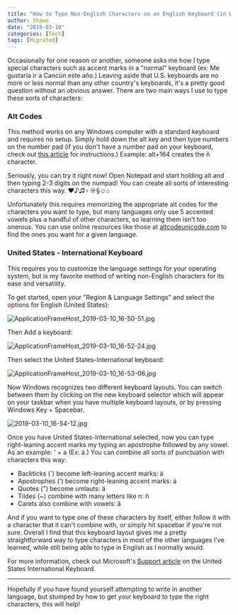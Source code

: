 ```yaml
---
title: "How to Type Non-English Characters on an English Keyboard (in Windows)"
author: Shawn
date: "2019-03-10"
categories: [Tech]
tags: [Migrated]
---
```


Occasionally for one reason or another, someone asks me how I type special characters such as accent marks in a "normal" keyboard (ex: Me gustaría ir a Cancún este año.) Leaving aside that U.S. keyboards are no more or less normal than any other country's keyboards, it's a pretty good question without an obvious answer. There are two main ways I use to type these sorts of characters:

### Alt Codes

This method works on any Windows computer with a standard keyboard and requires no setup. Simply hold down the alt key and then type numbers on the number pad (if you don't have a number pad on your keyboard, check out [this article](https://altcodeunicode.com/how-to-use-alt-codes/) for instructions.) Example: alt+164 creates the ñ character.

Seriously, you can try it right now! Open Notepad and start holding alt and then typing 2-3 digits on the numpad! You can create all sorts of interesting characters this way. ♥♪♫♀☼§☺⌂

Unfortunately this requires memorizing the appropriate alt codes for the characters you want to type, but many languages only use 5 accented vowels plus a handful of other characters, so learning them isn't too onerous. You can use online resources like those at [altcodeunicode.com](https://altcodeunicode.com/alt-codes-for-latin-letters-with-accents-or-diacritical-marks-used-in-foreign-languages/) to find the ones you want for a given language.

### United States - International Keyboard

This requires you to customize the language settings for your operating system, but is my favorite method of writing non-English characters for its ease and versatility.

To get started, open your "Region & Language Settings" and select the options for English (United States):

![ApplicationFrameHost_2019-03-10_16-50-51.jpg](images/applicationframehost_2019-03-10_16-50-51.jpg)

Then Add a keyboard:

![ApplicationFrameHost_2019-03-10_16-52-24.jpg](images/applicationframehost_2019-03-10_16-52-24.jpg)

Then select the United States-International keyboard:

![ApplicationFrameHost_2019-03-10_16-53-06.jpg](images/applicationframehost_2019-03-10_16-53-06.jpg)

Now Windows recognizes two different keyboard layouts. You can switch between them by clicking on the new keyboard selector which will appear on your taskbar when you have multiple keyboard layouts, or by pressing Windows Key + Spacebar.

![2019-03-10_16-54-12.jpg](images/2019-03-10_16-54-12.jpg)

Once you have United States-International selected, now you can type right-leaning accent marks my typing an apostrophe followed by any vowel. As an example: ' + a (Ex: á.) You can combine all sorts of punctuation with characters this way:

- Backticks (\`) become left-leaning accent marks: à
- Apostrophes (') become right-leaning accent marks: á
- Quotes (") become umlauts: ä
- Tildes (~) combine with many letters like n: ñ
- Carets also combine with vowels: â

And if you want to type one of these characters by itself, either follow it with a character that it can't combine with, or simply hit spacebar if you're not sure. Overall I find that this keyboard layout gives me a pretty straightforward way to type characters in most of the other languages I've learned, while still being able to type in English as I normally would.

For more information, check out Microsoft's [Support article](https://support.microsoft.com/en-us/help/306560/how-to-use-the-united-states-international-keyboard-layout-in-windows) on the United States International Keyboard.

* * *

Hopefully if you have found yourself attempting to write in another language, but stumped by how to get your keyboard to type the right characters, this will help!
